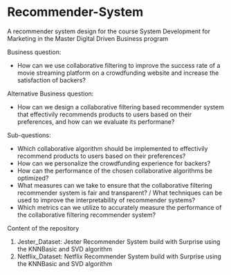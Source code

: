 # Recommender-System
A recommender system design for the course System Development for Marketing in the Master Digital Driven Business program

Business question:
- How can we use collaborative filtering to improve the success rate of a movie streaming platform on a crowdfunding website and increase the satisfaction of backers?

Alternative Business question:
- How can we design a collaborative filtering based recommender system that effectivily recommends products to users based on their preferences, and how can we evaluate its performane?

Sub-questions:
- Which collaborative algorithm should be implemented to effectivily recommend products to users based on their preferences?
- How can we personalize the crowdfunding experience for backers?
- How can the performance of the chosen collaborative algorithms be optimized?
- What measures can we take to ensure that the collaborative filtering recommender system is fair and transparent? / What techniques can be used to improve the interpretability of recommender systems?
- Which metrics can we utilize to accurately measure the performance of the collaborative filtering recommender system?


Content of the repository

1) Jester_Dataset: Jester Recommender System build with Surprise using the KNNBasic and SVD algorithm
2) Netflix_Dataset: Netflix Recommender System build with Surprise using the KNNBasic and SVD algorithm
